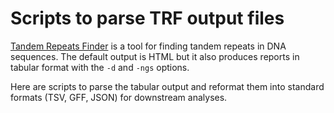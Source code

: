 Scripts to parse TRF output files
=================================

[Tandem Repeats Finder](https://github.com/Benson-Genomics-Lab/TRF) is a tool
for finding tandem repeats in DNA sequences. The default output is HTML but it
also produces reports in tabular format with the `-d` and `-ngs` options.

Here are scripts to parse the tabular output and reformat them into standard
formats (TSV, GFF, JSON) for downstream analyses.
